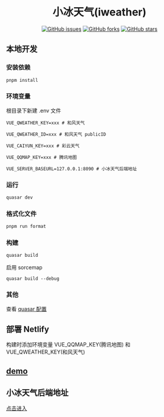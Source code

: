 <div align="center">

<h1>小冰天气(iweather)</h1>

[![GitHub issues](https://img.shields.io/github/issues/ICE99125/iweather-vue?style=for-the-badge)](https://github.com/ICE99125/iweather-vue/issues) [![GitHub forks](https://img.shields.io/github/forks/ICE99125/iweather-vue?style=for-the-badge)](https://github.com/ICE99125/iweather-vue/network) [![GitHub stars](https://img.shields.io/github/stars/ICE99125/iweather-vue?style=for-the-badge)](https://github.com/ICE99125/iweather-vue/stargazers)

</div>

## 本地开发

### 安装依赖

```bash
pnpm install
```

### 环境变量

根目录下新建 .env 文件

```
VUE_QWEATHER_KEY=xxx # 和风天气

VUE_QWEATHER_ID=xxx # 和风天气 publicID

VUE_CAIYUN_KEY=xxx # 彩云天气

VUE_QQMAP_KEY=xxx # 腾讯地图

VUE_SERVER_BASEURL=127.0.0.1:8090 # 小冰天气后端地址
```

### 运行

```bash
quasar dev
```

### 格式化文件

```bash
pnpm run format
```

### 构建

```bash
quasar build
```

启用 sorcemap

```
quasar build --debug
```

### 其他

查看 [quasar 配置](https://v2.quasar.dev/quasar-cli-vite/quasar-config-js)

## 部署 Netlify

构建时添加环境变量 VUE_QQMAP_KEY(腾讯地图) 和 VUE_QWEATHER_KEY(和风天气)

## [demo](https://iceweather.netlify.app/)

## 小冰天气后端地址

[点击进入](https://github.com/ice-universes/weather_serve.git)

